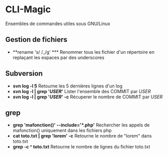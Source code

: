 CLI-Magic
=========

Ensembles de commandes utiles sous GNU/Linux
## Gestion de fichiers
 - **rename 's/ /_/g' *** Renommer tous les fichier d'un répertoire en replaçant les espaces par des underscores

## Subversion
 - **svn log -l 5** Retourne les 5 dernières lignes d'un log
 - **svn log -l | grep '*USER*'** Lister l'ensemble des COMMIT par *USER*
 - **svn log -l | grep '*USER*' -c** Récuperer le nombre de COMMIT par *USER*

## grep
 - **grep 'mafonction()' --include='*.php'** Rechercher les appels de mafonction() uniquement dans les fichiers php
 - **cat toto.txt | grep 'lorem' -c** Retourne le nombre de "lorem" dans toto.txt
 - **grep -c ^ toto.txt** Retourne le nombre de lignes du fichier toto.txt

